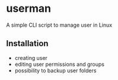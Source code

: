 # userman

A simple  CLI script to manage user in Linux

## Installation

- creating user
- editing user permissions and groups
- possibility to backup user folders
